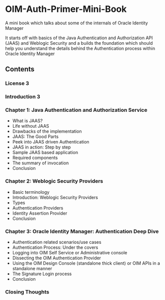 OIM-Auth-Primer-Mini-Book
=========================

A mini book which talks about some of the internals of Oracle Identity Manager

It starts off with basics of the Java Authentication and Authorization API (JAAS) and Weblogic Security and a builds the foundation which should help you understand the details behind the Authentication process within Oracle Identity Manager

## Contents ##

### License	3

### Introduction	3

### Chapter 1: Java Authentication and Authorization Service

- What is JAAS?	
- Life without JAAS	
- Drawbacks of the implementation	
- JAAS: The Good Parts	
- Peek into JAAS driven Authentication	
- JAAS in action: Step by step	
- Sample JAAS based application	
- Required components	
- The summary of invocation	
- Conclusion	

### Chapter 2: Weblogic Security Providers

- Basic terminology
- Introduction: Weblogic Security Providers
- Types
- Authentication Providers
- Identity Assertion Provider	
- Conclusion

### Chapter 3: Oracle Identity Manager: Authentication Deep Dive

- Authentication related scenarios/use cases
- Authentication Process: Under the covers
- Logging into OIM Self Service or Administrative console
- Dissecting the OIM Authentication Provider
- Using the OIM Design Console (standalone thick client) or OIM APIs in a standalone manner
- The Signature Login process
- Conclusion

### Closing Thoughts

